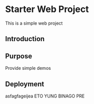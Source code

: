 # Starter Web Project

This is a simple web project

## Introduction

## Purpose

Provide simple demos

## Deployment

asfagfageijea
ETO YUNG BINAGO PRE